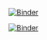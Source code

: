 [![Binder](https://mybinder.org/badge_logo.svg)](https://mybinder.org/v2/gh/phamanhtai0410/Cung-hoc-Haskell/main?labpath=%2FLesson-5%2FPresentation%2Fhaskell-day-5.ipynb)

[![Binder](https://mybinder.org/badge_logo.svg)](https://mybinder.org/v2/gh/phamanhtai0410/Cung-hoc-Haskell/main?labpath=%2FLesson-5%2FPresentation%2Fhaskell-day-5.ipynb)